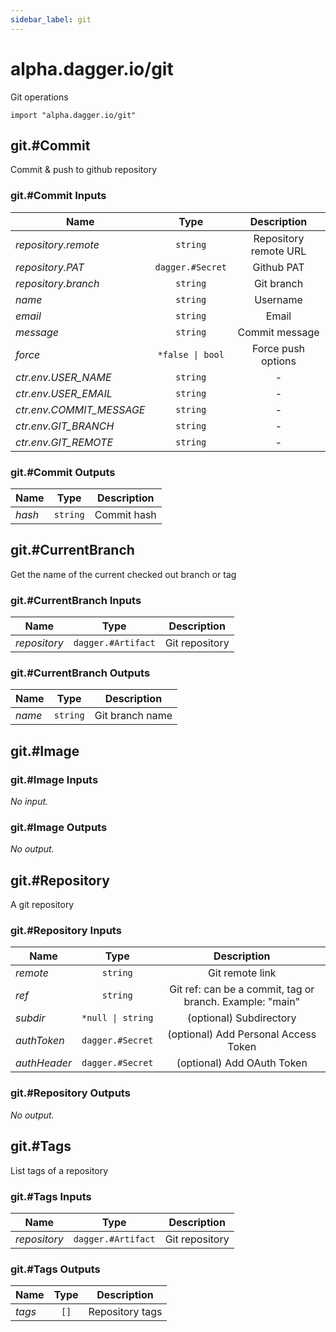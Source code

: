 ```yaml
---
sidebar_label: git
---
```


# alpha.dagger.io/git

Git operations

```cue
import "alpha.dagger.io/git"
```

## git.#Commit

Commit & push to github repository

### git.#Commit Inputs

| Name                       | Type                | Description             |
| -------------              |:-------------:      |:-------------:          |
|*repository.remote*         | `string`            |Repository remote URL    |
|*repository.PAT*            | `dagger.#Secret`    |Github PAT               |
|*repository.branch*         | `string`            |Git branch               |
|*name*                      | `string`            |Username                 |
|*email*                     | `string`            |Email                    |
|*message*                   | `string`            |Commit message           |
|*force*                     | `*false \| bool`    |Force push options       |
|*ctr.env.USER_NAME*         | `string`            |-                        |
|*ctr.env.USER_EMAIL*        | `string`            |-                        |
|*ctr.env.COMMIT_MESSAGE*    | `string`            |-                        |
|*ctr.env.GIT_BRANCH*        | `string`            |-                        |
|*ctr.env.GIT_REMOTE*        | `string`            |-                        |

### git.#Commit Outputs

| Name             | Type              | Description        |
| -------------    |:-------------:    |:-------------:     |
|*hash*            | `string`          |Commit hash         |

## git.#CurrentBranch

Get the name of the current checked out branch or tag

### git.#CurrentBranch Inputs

| Name             | Type                  | Description        |
| -------------    |:-------------:        |:-------------:     |
|*repository*      | `dagger.#Artifact`    |Git repository      |

### git.#CurrentBranch Outputs

| Name             | Type              | Description        |
| -------------    |:-------------:    |:-------------:     |
|*name*            | `string`          |Git branch name     |

## git.#Image

### git.#Image Inputs

_No input._

### git.#Image Outputs

_No output._

## git.#Repository

A git repository

### git.#Repository Inputs

| Name             | Type                 | Description                                                |
| -------------    |:-------------:       |:-------------:                                             |
|*remote*          | `string`             |Git remote link                                             |
|*ref*             | `string`             |Git ref: can be a commit, tag or branch. Example: "main"    |
|*subdir*          | `*null \| string`    |(optional) Subdirectory                                     |
|*authToken*       | `dagger.#Secret`     |(optional) Add Personal Access Token                        |
|*authHeader*      | `dagger.#Secret`     |(optional) Add OAuth Token                                  |

### git.#Repository Outputs

_No output._

## git.#Tags

List tags of a repository

### git.#Tags Inputs

| Name             | Type                  | Description        |
| -------------    |:-------------:        |:-------------:     |
|*repository*      | `dagger.#Artifact`    |Git repository      |

### git.#Tags Outputs

| Name             | Type              | Description        |
| -------------    |:-------------:    |:-------------:     |
|*tags*            | `[]`              |Repository tags     |
